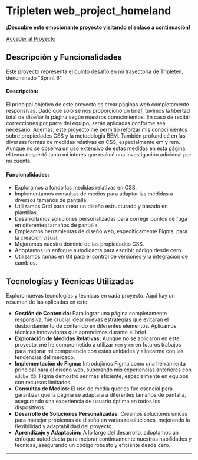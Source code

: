 # Tripleten web_project_homeland

**¡Descubre este emocionante proyecto visitando el enlace a continuación!**

[Acceder al Proyecto](https://github.com/daniela46/web_project_homeland.git)

## Descripción y Funcionalidades

Este proyecto representa el quinto desafío en mi trayectoria de Tripleten, denominado "Sprint 6".

#### Descripción:

El principal objetivo de este proyecto es crear páginas web completamente responsivas. Dado que solo se nos proporcionó un brief, tuvimos la libertad total de diseñar la página según nuestros conocimientos. En caso de recibir correcciones por parte del equipo, serán aplicadas conforme sea necesario. Además, este proyecto me permitió reforzar mis conocimientos sobre propiedades CSS y la metodología BEM. También profundicé en las diversas formas de medidas relativas en CSS, especialmente em y rem. Aunque no se observa un uso extensivo de estas medidas en esta página, el tema despertó tanto mi interés que realicé una investigación adicional por mi cuenta.

#### Funcionalidades:

- Exploramos a fondo las medidas relativas en CSS.
- Implementamos consultas de medios para adaptar las medidas a diversos tamaños de pantalla.
- Utilizamos Grid para crear un diseño estructurado y basado en plantillas.
- Desarrollamos soluciones personalizadas para corregir puntos de fuga en diferentes tamaños de pantalla.
- Empleamos herramientas de diseño web, específicamente Figma, para la creación visual.
- Mejoramos nuestro dominio de las propiedades CSS.
- Adoptamos un enfoque autodidacta para escribir código desde cero.
- Utilizamos ramas en Git para el control de versiones y la integración de cambios.

## Tecnologías y Técnicas Utilizadas

Exploro nuevas tecnologías y técnicas en cada proyecto. Aquí hay un resumen de las aplicadas en este:

- **Gestión de Contenido:** Para lograr una página completamente responsiva, fue crucial idear nuevas estrategias que evitaran el desbordamiento de contenido en diferentes elementos. Aplicamos técnicas innovadoras que aprendimos durante el brief.
- **Exploración de Medidas Relativas:** Aunque no se aplicaron en este proyecto, me he comprometido a utilizar `rem` y `em` en futuros trabajos para mejorar mi competencia con estas unidades y alinearme con las tendencias del mercado.
- **Implementación de Figma:** Introdujimos Figma como una herramienta principal para el diseño web, superando mis experiencias anteriores con `Adobe XD`. Figma demostró ser más eficiente, especialmente en equipos con recursos limitados.
- **Consultas de Medios:** El uso de media queries fue esencial para garantizar que la página se adaptara a diferentes tamaños de pantalla, asegurando una experiencia de usuario óptima en todos los dispositivos.
- **Desarrollo de Soluciones Personalizadas:** Creamos soluciones únicas para manejar problemas de diseño en varias resoluciones, mejorando la flexibilidad y adaptabilidad del proyecto.
- **Aprendizaje y Adaptación:** A lo largo del desarrollo, adoptamos un enfoque autodidacta para mejorar continuamente nuestras habilidades y técnicas, asegurando un código robusto y eficiente desde cero.

---
